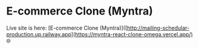 # E-commerce Clone (Myntra)

Live site is here: [E-commerce Clone (Myntra)]([http://mailing-schedular-production.up.railway.app](https://myntra-react-clone-omega.vercel.app/) 🌐
